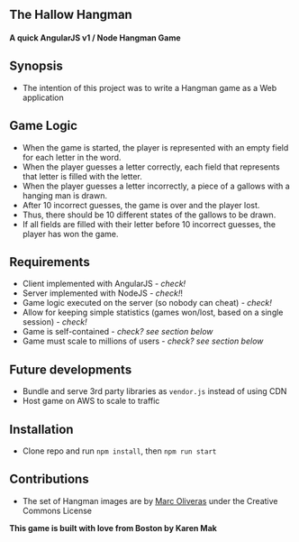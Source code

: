 ## The Hallow Hangman
#### A quick AngularJS v1 / Node Hangman Game


## Synopsis
* The intention of this project was to write a Hangman game as a Web application

## Game Logic
* When the game is started, the player is represented with an empty field for each letter in the word.
* When the player guesses a letter correctly, each field that represents that letter is filled with the letter.
* When the player guesses a letter incorrectly, a piece of a gallows with a hanging man is drawn.
* After 10 incorrect guesses, the game is over and the player lost.
* Thus, there should be 10 different states of the gallows to be drawn.
* If all fields are filled with their letter before 10 incorrect guesses, the player has won the game.

## Requirements
* Client implemented with AngularJS - *check!*
* Server implemented with NodeJS - *check!*!
* Game logic executed on the server (so nobody can cheat) - *check!*
* Allow for keeping simple statistics (games won/lost, based on a single session) - *check!*
* Game is self-contained - *check? see section below*
* Game must scale to millions of users - *check? see section below*

## Future developments
* Bundle and serve 3rd party libraries as ```vendor.js``` instead of using CDN
* Host game on AWS to scale to traffic

## Installation
* Clone repo and run ```npm install```, then ```npm run start```

## Contributions
* The set of Hangman images are by [Marc Oliveras](http://oligalma.com) under the Creative Commons License

**This game is built with love from Boston by Karen Mak**
